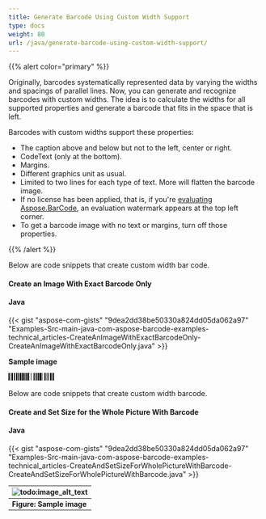 ```yaml
---
title: Generate Barcode Using Custom Width Support
type: docs
weight: 80
url: /java/generate-barcode-using-custom-width-support/
---
```


{{% alert color="primary" %}} 

Originally, barcodes systematically represented data by varying the widths and spacings of parallel lines. Now, you can generate and recognize barcodes with custom widths. The idea is to calculate the widths for all supported properties and generate a barcode that fits in the space that is left.

Barcodes with custom widths support these properties:

- The caption above and below but not to the left, center or right.
- CodeText (only at the bottom).
- Margins.
- Different graphics unit as usual.
- Limited to two lines for each type of text. More will flatten the barcode image.
- If no license has been applied, that is, if you're [evaluating Aspose.BarCode](/barcode/java/licensing-html/#licensing-limitations), an evaluation watermark appears at the top left corner.
- To get a barcode image with no text or margins, turn off those properties.

{{% /alert %}} 


Below are code snippets that create custom width bar code.
#### **Create an Image With Exact Barcode Only**
#### **Java**
{{< gist "aspose-com-gists" "9dea2dd38be50330a824dd05da062a97" "Examples-Src-main-java-com-aspose-barcode-examples-technical_articles-CreateAnImageWithExactBarcodeOnly-CreateAnImageWithExactBarcodeOnly.java" >}}

**Sample image** 

![todo:image_alt_text](generate-barcode-using-custom-width-support_1.png)

Below are code snippets that create custom width barcode.
#### **Create and Set Size for the Whole Picture With Barcode**
#### **Java**
{{< gist "aspose-com-gists" "9dea2dd38be50330a824dd05da062a97" "Examples-Src-main-java-com-aspose-barcode-examples-technical_articles-CreateAndSetSizeForWholePictureWithBarcode-CreateAndSetSizeForWholePictureWithBarcode.java" >}}

|![todo:image_alt_text](http://i.imgur.com/0l1F7rQ.png)|
| :- |
|**Figure: Sample image**|

